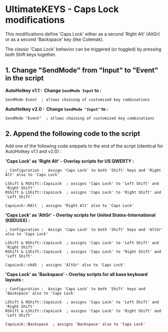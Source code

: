 # UltimateKEYS - Caps Lock modifications

This modifications define 'Caps Lock' either as a second 'Right Alt' (AltGr) or as a second 'Backspace' key (like Colemak).

The classic 'Caps Lock' behavior can be triggered (or toggled) by pressing both Shift keys together.

## 1. Change "SendMode" from "Input" to "Event" in the script

**AutoHotkey v1.1&nbsp;: &nbsp;Change `SendMode Input` to&nbsp;:**

    SendMode Event  ; allows chaining of customized key combinations

**AutoHotkey v2.0&nbsp;: &nbsp;Change `SendMode "Input"` to&nbsp;:**

    SendMode "Event"  ; allows chaining of customized key combinations

## 2. Append the following code to the script

Add one of the following code snippets to the end of the script (identical for AutoHotkey v1.1 and v2.0)&nbsp;:

**'Caps Lock' as 'Right Alt' - Overlay scripts for US QWERTY&nbsp;:**


    ; Configuration :  Assign 'Caps Lock' to both 'Shift' keys and 'Right Alt' also to 'Caps Lock'

    LShift & RShift::CapsLock  ; assigns 'Caps Lock' to 'Left Shift' and 'Right Shift'
    RShift & LShift::CapsLock  ; assigns 'Caps Lock' to 'Right Shift' and 'Left Shift'

    CapsLock::RAlt  ; assigns 'Right Alt' also to 'Caps Lock'

**'Caps Lock' as 'AltGr' - Overlay scripts for United States-International (KBDUSX)&nbsp;:**

    ; Configuration :  Assign 'Caps Lock' to both 'Shift' keys and 'AltGr' also to 'Caps Lock'

    LShift & RShift::CapsLock  ; assigns 'Caps Lock' to 'Left Shift' and 'Right Shift'
    RShift & LShift::CapsLock  ; assigns 'Caps Lock' to 'Right Shift' and 'Left Shift'

    CapsLock::vkA5  ; assigns 'AltGr' also to 'Caps Lock'

**'Caps Lock' as 'Backspace' - Overlay scripts for all base keyboard layouts&nbsp;:**

    ; Configuration :  Assign 'Caps Lock' to both 'Shift' keys and 'Backspace' also to 'Caps Lock'

    LShift & RShift::CapsLock  ; assigns 'Caps Lock' to 'Left Shift' and 'Right Shift'
    RShift & LShift::CapsLock  ; assigns 'Caps Lock' to 'Right Shift' and 'Left Shift'

    CapsLock::Backspace  ; assigns 'Backspace' also to 'Caps Lock'
